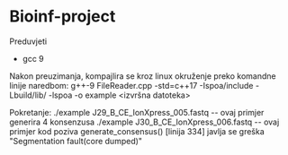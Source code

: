 # Bioinf-project

Preduvjeti
  - gcc 9

Nakon preuzimanja, kompajlira se kroz linux okruženje preko komandne linije naredbom:
  g++-9 FileReader.cpp -std=c++17 -Ispoa/include -Lbuild/lib/ -lspoa -o example
        <ime cpp file-a>                    <putanja do spoa library-a>  <izvršna datoteka>
        

Pokretanje:
./example J29_B_CE_IonXpress_005.fastq
  -- ovaj primjer generira 4 konsenzusa
./example J30_B_CE_IonXpress_006.fastq
  -- ovaj primjer kod poziva generate_consensus() [linija 334] javlja se greška "Segmentation fault(core dumped)"
  
